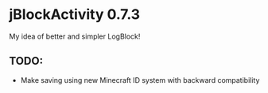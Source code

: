 jBlockActivity 0.7.3
==============

My idea of better and simpler LogBlock!

## TODO: 
* Make saving using new Minecraft ID system with backward compatibility
